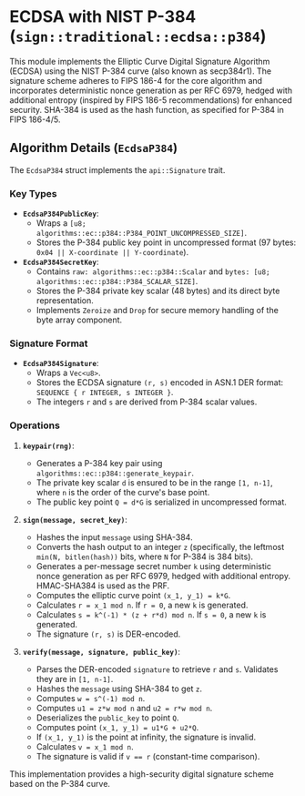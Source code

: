 # ECDSA with NIST P-384 (`sign::traditional::ecdsa::p384`)

This module implements the Elliptic Curve Digital Signature Algorithm (ECDSA) using the NIST P-384 curve (also known as secp384r1). The signature scheme adheres to FIPS 186-4 for the core algorithm and incorporates deterministic nonce generation as per RFC 6979, hedged with additional entropy (inspired by FIPS 186-5 recommendations) for enhanced security. SHA-384 is used as the hash function, as specified for P-384 in FIPS 186-4/5.

## Algorithm Details (`EcdsaP384`)

The `EcdsaP384` struct implements the `api::Signature` trait.

### Key Types

-   **`EcdsaP384PublicKey`**:
    *   Wraps a `[u8; algorithms::ec::p384::P384_POINT_UNCOMPRESSED_SIZE]`.
    *   Stores the P-384 public key point in uncompressed format (97 bytes: `0x04 || X-coordinate || Y-coordinate`).
-   **`EcdsaP384SecretKey`**:
    *   Contains `raw: algorithms::ec::p384::Scalar` and `bytes: [u8; algorithms::ec::p384::P384_SCALAR_SIZE]`.
    *   Stores the P-384 private key scalar (48 bytes) and its direct byte representation.
    *   Implements `Zeroize` and `Drop` for secure memory handling of the byte array component.

### Signature Format

-   **`EcdsaP384Signature`**:
    *   Wraps a `Vec<u8>`.
    *   Stores the ECDSA signature `(r, s)` encoded in ASN.1 DER format: `SEQUENCE { r INTEGER, s INTEGER }`.
    *   The integers `r` and `s` are derived from P-384 scalar values.

### Operations

1.  **`keypair(rng)`**:
    *   Generates a P-384 key pair using `algorithms::ec::p384::generate_keypair`.
    *   The private key scalar `d` is ensured to be in the range `[1, n-1]`, where `n` is the order of the curve's base point.
    *   The public key point `Q = d*G` is serialized in uncompressed format.

2.  **`sign(message, secret_key)`**:
    *   Hashes the input `message` using SHA-384.
    *   Converts the hash output to an integer `z` (specifically, the leftmost `min(N, bitlen(hash))` bits, where `N` for P-384 is 384 bits).
    *   Generates a per-message secret number `k` using deterministic nonce generation as per RFC 6979, hedged with additional entropy. HMAC-SHA384 is used as the PRF.
    *   Computes the elliptic curve point `(x_1, y_1) = k*G`.
    *   Calculates `r = x_1 mod n`. If `r = 0`, a new `k` is generated.
    *   Calculates `s = k^(-1) * (z + r*d) mod n`. If `s = 0`, a new `k` is generated.
    *   The signature `(r, s)` is DER-encoded.

3.  **`verify(message, signature, public_key)`**:
    *   Parses the DER-encoded `signature` to retrieve `r` and `s`. Validates they are in `[1, n-1]`.
    *   Hashes the `message` using SHA-384 to get `z`.
    *   Computes `w = s^(-1) mod n`.
    *   Computes `u1 = z*w mod n` and `u2 = r*w mod n`.
    *   Deserializes the `public_key` to point `Q`.
    *   Computes point `(x_1, y_1) = u1*G + u2*Q`.
    *   If `(x_1, y_1)` is the point at infinity, the signature is invalid.
    *   Calculates `v = x_1 mod n`.
    *   The signature is valid if `v == r` (constant-time comparison).

This implementation provides a high-security digital signature scheme based on the P-384 curve.